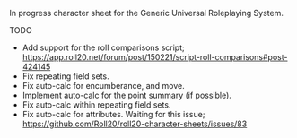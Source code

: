 In progress character sheet for the Generic Universal Roleplaying System.

TODO
 - Add support for the roll comparisons script; https://app.roll20.net/forum/post/150221/script-roll-comparisons#post-424145
 - Fix repeating field sets.
 - Fix auto-calc for encumberance, and move.
 - Implement auto-calc for the point summary (if possible).
 - Fix auto-calc within repeating field sets.
 - Fix auto-calc for attributes. Waiting for this issue; https://github.com/Roll20/roll20-character-sheets/issues/83
